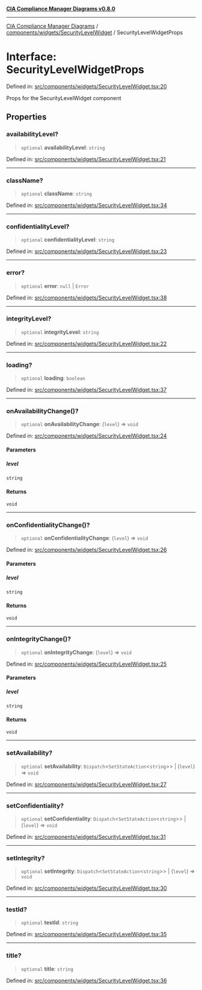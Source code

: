 [**CIA Compliance Manager Diagrams v0.8.0**](../../../../README.md)

***

[CIA Compliance Manager Diagrams](../../../../modules.md) / [components/widgets/SecurityLevelWidget](../README.md) / SecurityLevelWidgetProps

# Interface: SecurityLevelWidgetProps

Defined in: [src/components/widgets/SecurityLevelWidget.tsx:20](https://github.com/Hack23/cia-compliance-manager/blob/78912779fad2796d4afcf9e0a863cca80a66b25f/src/components/widgets/SecurityLevelWidget.tsx#L20)

Props for the SecurityLevelWidget component

## Properties

### availabilityLevel?

> `optional` **availabilityLevel**: `string`

Defined in: [src/components/widgets/SecurityLevelWidget.tsx:21](https://github.com/Hack23/cia-compliance-manager/blob/78912779fad2796d4afcf9e0a863cca80a66b25f/src/components/widgets/SecurityLevelWidget.tsx#L21)

***

### className?

> `optional` **className**: `string`

Defined in: [src/components/widgets/SecurityLevelWidget.tsx:34](https://github.com/Hack23/cia-compliance-manager/blob/78912779fad2796d4afcf9e0a863cca80a66b25f/src/components/widgets/SecurityLevelWidget.tsx#L34)

***

### confidentialityLevel?

> `optional` **confidentialityLevel**: `string`

Defined in: [src/components/widgets/SecurityLevelWidget.tsx:23](https://github.com/Hack23/cia-compliance-manager/blob/78912779fad2796d4afcf9e0a863cca80a66b25f/src/components/widgets/SecurityLevelWidget.tsx#L23)

***

### error?

> `optional` **error**: `null` \| `Error`

Defined in: [src/components/widgets/SecurityLevelWidget.tsx:38](https://github.com/Hack23/cia-compliance-manager/blob/78912779fad2796d4afcf9e0a863cca80a66b25f/src/components/widgets/SecurityLevelWidget.tsx#L38)

***

### integrityLevel?

> `optional` **integrityLevel**: `string`

Defined in: [src/components/widgets/SecurityLevelWidget.tsx:22](https://github.com/Hack23/cia-compliance-manager/blob/78912779fad2796d4afcf9e0a863cca80a66b25f/src/components/widgets/SecurityLevelWidget.tsx#L22)

***

### loading?

> `optional` **loading**: `boolean`

Defined in: [src/components/widgets/SecurityLevelWidget.tsx:37](https://github.com/Hack23/cia-compliance-manager/blob/78912779fad2796d4afcf9e0a863cca80a66b25f/src/components/widgets/SecurityLevelWidget.tsx#L37)

***

### onAvailabilityChange()?

> `optional` **onAvailabilityChange**: (`level`) => `void`

Defined in: [src/components/widgets/SecurityLevelWidget.tsx:24](https://github.com/Hack23/cia-compliance-manager/blob/78912779fad2796d4afcf9e0a863cca80a66b25f/src/components/widgets/SecurityLevelWidget.tsx#L24)

#### Parameters

##### level

`string`

#### Returns

`void`

***

### onConfidentialityChange()?

> `optional` **onConfidentialityChange**: (`level`) => `void`

Defined in: [src/components/widgets/SecurityLevelWidget.tsx:26](https://github.com/Hack23/cia-compliance-manager/blob/78912779fad2796d4afcf9e0a863cca80a66b25f/src/components/widgets/SecurityLevelWidget.tsx#L26)

#### Parameters

##### level

`string`

#### Returns

`void`

***

### onIntegrityChange()?

> `optional` **onIntegrityChange**: (`level`) => `void`

Defined in: [src/components/widgets/SecurityLevelWidget.tsx:25](https://github.com/Hack23/cia-compliance-manager/blob/78912779fad2796d4afcf9e0a863cca80a66b25f/src/components/widgets/SecurityLevelWidget.tsx#L25)

#### Parameters

##### level

`string`

#### Returns

`void`

***

### setAvailability?

> `optional` **setAvailability**: `Dispatch`\<`SetStateAction`\<`string`\>\> \| (`level`) => `void`

Defined in: [src/components/widgets/SecurityLevelWidget.tsx:27](https://github.com/Hack23/cia-compliance-manager/blob/78912779fad2796d4afcf9e0a863cca80a66b25f/src/components/widgets/SecurityLevelWidget.tsx#L27)

***

### setConfidentiality?

> `optional` **setConfidentiality**: `Dispatch`\<`SetStateAction`\<`string`\>\> \| (`level`) => `void`

Defined in: [src/components/widgets/SecurityLevelWidget.tsx:31](https://github.com/Hack23/cia-compliance-manager/blob/78912779fad2796d4afcf9e0a863cca80a66b25f/src/components/widgets/SecurityLevelWidget.tsx#L31)

***

### setIntegrity?

> `optional` **setIntegrity**: `Dispatch`\<`SetStateAction`\<`string`\>\> \| (`level`) => `void`

Defined in: [src/components/widgets/SecurityLevelWidget.tsx:30](https://github.com/Hack23/cia-compliance-manager/blob/78912779fad2796d4afcf9e0a863cca80a66b25f/src/components/widgets/SecurityLevelWidget.tsx#L30)

***

### testId?

> `optional` **testId**: `string`

Defined in: [src/components/widgets/SecurityLevelWidget.tsx:35](https://github.com/Hack23/cia-compliance-manager/blob/78912779fad2796d4afcf9e0a863cca80a66b25f/src/components/widgets/SecurityLevelWidget.tsx#L35)

***

### title?

> `optional` **title**: `string`

Defined in: [src/components/widgets/SecurityLevelWidget.tsx:36](https://github.com/Hack23/cia-compliance-manager/blob/78912779fad2796d4afcf9e0a863cca80a66b25f/src/components/widgets/SecurityLevelWidget.tsx#L36)

